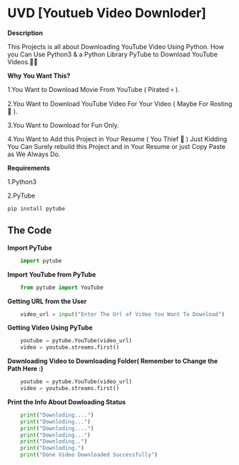 
# UVD [Youtueb Video Downloder]

**Description**

This Projects is all about Downloading YouTube Video Using Python.
How you Can Use Python3 & a Python Library PyTube to Download YouTube Videos.👨‍💻

**Why You Want This?**

 1.You Want to Download Movie From YouTube ( Pirated 💀 ).

 2.You Want to Download YouTube Video For Your Video ( Maybe For Rosting 🤬 ).

 3.You Want to Download for Fun Only.

 4.You Want to Add this Project in Your Resume ( You Thief 🤨 ) 
 Just Kidding You Can Surely rebuild this Project and in Your Resume or 
 just Copy Paste as We Always Do. 
 
**Requirements**
    
 1.Python3 
 
 2.PyTube
 
    pip install pytube
## The Code

**Import PyTube**

```python
    import pytube   
```
**Import YouTube from PyTube**
```python
    from pytube import YouTube 
```
**Getting URL from the User**
```python
    video_url = input("Enter The Url of Video You Want To Download") 
```
**Getting Video Using PyTube**
```python
    youtube = pytube.YouTube(video_url)  
    video = youtube.streams.first() 
```
**Downloading Video to Downloading Folder( Remember to Change the Path Here :)**
```python
    youtube = pytube.YouTube(video_url)  
    video = youtube.streams.first() 
```
**Print the Info About Dowloading Status**
```python
    print("Downloding....")   
    print("Downloding...")   
    print("Downloding....")   
    print("Downloding...")   
    print("Downloding..")   
    print("Downloding.")
    print("Done Video Downloaded Successfully")
```  
